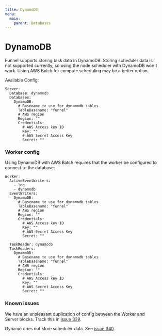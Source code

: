 ```yaml
---
title: DynamoDB
menu:
  main:
    parent: Databases
---
```


# DynamoDB

Funnel supports storing task data in DynamoDB. Storing scheduler data is not supported currently, so using the node scheduler with DynamoDB won't work. Using AWS Batch for compute scheduling may be a better option.

Available Config:
```
Server:
  Database: dynamodb
  Databases:
    DynamoDB:
      # Basename to use for dynamodb tables
      TableBasename: "funnel"
      # AWS region
      Region: ""
      Credentials:
        # AWS Access key ID
        Key: ""
        # AWS Secret Access Key
        Secret: ""
```

### Worker config

Using DynamoDB with AWS Batch requires that the worker be configured to connect to the database:
```
Worker:
  ActiveEventWriters:
    - log
    - dynamodb
  EventWriters:
    DynamoDB:
      # Basename to use for dynamodb tables
      TableBasename: "funnel"
      # AWS region
      Region: ""
      Credentials:
        # AWS Access key ID
        Key: ""
        # AWS Secret Access Key
        Secret: ""

  TaskReader: dynamodb
  TaskReaders:
    DynamoDB:
      # Basename to use for dynamodb tables
      TableBasename: "funnel"
      # AWS region
      Region: ""
      Credentials:
        # AWS Access key ID
        Key: ""
        # AWS Secret Access Key
        Secret: ""
```

### Known issues

We have an unpleasant duplication of config between the Worker and Server blocks. Track this in [issue 339](https://github.com/ohsu-comp-bio/funnel/issues/339).

Dynamo does not store scheduler data. See [issue 340](https://github.com/ohsu-comp-bio/funnel/issues/340).
